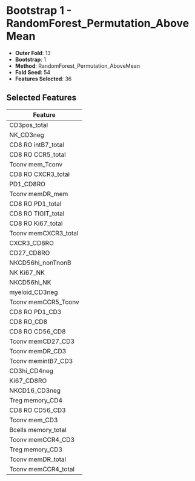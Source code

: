 # Bootstrap 1 - RandomForest_Permutation_AboveMean

- **Outer Fold**: 13
- **Bootstrap**: 1
- **Method**: RandomForest_Permutation_AboveMean
- **Fold Seed**: 54
- **Features Selected**: 36

## Selected Features

| Feature |
|---------|
| CD3pos_total |
| NK_CD3neg |
| CD8 RO intB7_total |
| CD8 RO CCR5_total |
| Tconv mem_Tconv |
| CD8 RO CXCR3_total |
| PD1_CD8RO |
| Tconv memDR_mem |
| CD8 RO PD1_total |
| CD8 RO TIGIT_total |
| CD8 RO Ki67_total |
| Tconv memCXCR3_total |
| CXCR3_CD8RO |
| CD27_CD8RO |
| NKCD56hi_nonTnonB |
| NK Ki67_NK |
| NKCD56hi_NK |
| myeloid_CD3neg |
| Tconv memCCR5_Tconv |
| CD8 RO PD1_CD3 |
| CD8 RO_CD8 |
| CD8 RO CD56_CD8 |
| Tconv memCD27_CD3 |
| Tconv memDR_CD3 |
| Tconv memintB7_CD3 |
| CD3hi_CD4neg |
| Ki67_CD8RO |
| NKCD16_CD3neg |
| Treg memory_CD4 |
| CD8 RO CD56_CD3 |
| Tconv mem_CD3 |
| Bcells memory_total |
| Tconv memCCR4_CD3 |
| Treg memory_CD3 |
| Tconv memDR_total |
| Tconv memCCR4_total |
